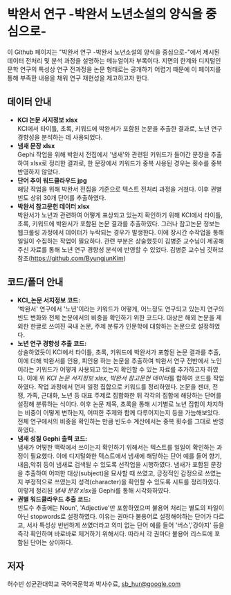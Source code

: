 # 박완서 연구 -박완서 노년소설의 양식을 중심으로-
이 Github 페이지는 "박완서 연구 -박완서 노년소설의 양식을 중심으로-"에서 제시된 데이터 전처리 및 분석 과정을 설명하는 메뉴얼이자 부록이다. 지면의 한계와 디지털인문학 연구의 특성상 연구 전과정을 논문 형태로는 공개하기 어렵기 때문에 이 페이지를 통해 부족한 내용을 채워 연구 재현성을 제고하고자 한다.

## 데이터 안내
- **KCI 논문 서지정보 xlsx**  
  KCI에서 타이틀, 초록, 키워드에 박완서가 포함된 논문을 추출한 결과로, 노년 연구 경향성을 분석하는 데 사용되었다.
- **냄새 문장 xlsx**  
  Gephi 작업을 위해 박완서 전집에서 '냄새'와 관련된 키워드가 들어간 문장을 추출하여 xlsx로 정리한 결과로, 한 문장에서 키워드가 중복 사용된 경우는 횟수를 중복 반영하지 않았다.
- **단어 추이 워드클라우드 jpg**  
  해당 작업을 위해 박완서 전집을 기준으로 텍스트 전처리 과정을 거쳤다. 이후 권별 빈도 상위 30개 단어를 추출하였다.
- **박완서 참고문헌 데이터 xlsx**  
  박완서가 노년과 관련하여 어떻게 표상되고 있는지 확인하기 위해 KCI에서 타이틀, 초록, 키워드에 박완서가 포함된 논문 결과를 추출하였다. 그러나 참고논문 정보는 웹크롤링 과정에서 데이터가 누락되는 경우가 발생한다. 이에 장시간 수작업을 통해 일일이 수집하는 작업이 필요하다. 관련 부분은 상술했듯이 김병준 교수님이 제공해주신 자료를 통해 노년 연구 경향성 분석에 반영할 수 있었다. 김병준 교수님 깃허브 참조(https://github.com/ByungjunKim)

## 코드/폴더 안내
- **KCI_논문 서지정보 코드:**  
'박완서' 연구에서 '노년'이라는 키워드가 어떻게, 어느정도 연구되고 있는지 연구의 빈도 변화와 전체 논문에서의 비중을 확인하기 위한 코드다. 대상은 해외 논문을 제외한 한글로 쓰여진 국내 논문, 주제 분류가 인문학에 대항하는 논문으로 설정하였다.
- **노년 연구 경향성 추출 코드:**  
상술하였듯이 KCI에서 타이틀, 초록, 키워드에 박완서가 포함된 논문 결과를 추출, 이에 더해 박완서를 인용, 피인용 하는 논문을 추출하여 박완서 연구 전반에서 노인이라는 키워드가 어떻게 사용되고 있는지 확인할 수 있는 자료를 추가하고자 하였다. 이에 위 *KCI 논문 서지정보 xlsx*, *박완서 참고문헌 데이터*를 합하여 코드를 작업하였다. 작업 과정에서 먼저 일정 집합으로 키워드를 정리하였다. 논문을 젠더, 전쟁, 가족, 근대화, 노년 등 대표 주제로 집합화한 뒤 각각의 집합에 해당하는 단어를 설정해 분류하는 식이다. 이후 논문 제목, 초록을 통해 시기별로 노년 집합이 차지하는 비중이 어떻게 변하는지, 어떠한 주제와 함께 다루어지는지 등을 가늠해보았다. 전체 연구에서의 비중을 확인하는 만큼 빈도수 계산에서는 중복 횟수를 그대로 반영하였다. 
- **냄새 성질 Gephi 출력 코드:**  
냄새가 어떻한 맥락에서 쓰이는지 확인하기 위해서는 텍스트를 일일이 확인하는 과정이 필요했다. 이에 디지털화한 텍스트에서 냄새에 해당하는 단어 예를 들어 향기,내음,악취 등이 냄새로 검색될 수 있도록 선작업을 시행하였다. 냄새가 포함된 문장을 추출하여 어떠한 대상(subject)을 묘사할 때 쓰였고, 긍정적인 감정으로 쓰였는지 부정적으로 쓰였는지 성격(character)을 확인할 수 있도록 시트를 정리하였다. 이렇게 정리된 *냄새 문장 xlsx*을 Gephi를 통해 시각화하였다.
- **권별 워드클라우드 추출 코드:**  
 빈도수 추출에는 Noun', 'Adjective'만 포함하였으며 불용어 처리는 별도의 파일이 아닌 stopwords로 설정하였다. 이유는 권마다 불용어로 설정해야하는 단어가 다르고, 서사 특성상 빈번하게 쓰였더라고 의미 없는 단어 예를 들어 '버스','강아지' 등을 즉각 확인하며 바로바로 제거하기 위해서다. 따라서 각 권마다 불용어 리스트에 포함된 단어는 상이하다.
  
## 저자
허수빈 성균관대학교 국어국문학과 박사수료, sb_hur@google.com
